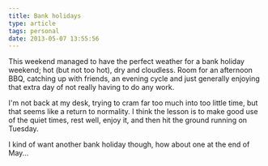 ```yaml
---
title: Bank holidays
type: article
tags: personal
date: 2013-05-07 13:55:56
---
```

<p> This weekend managed to have the perfect weather for a bank holiday weekend; hot (but not too hot), dry and cloudless. Room for an afternoon BBQ, catching up with friends, an evening cycle and just generally enjoying that extra day of not really having to do any work.</p><p> I&#39;m not back at my desk, trying to cram far too much into too little time, but that seems like a return to normality. I think the lesson is to make good use of the quiet times, rest well, enjoy it, and then hit the ground running on Tuesday.</p><p> I kind of want another bank holiday though, how about one at the end of May...</p>
